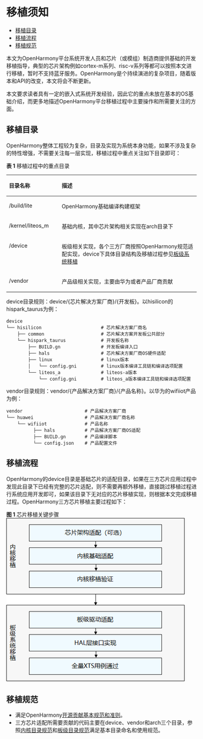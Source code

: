 # 移植须知<a name="ZH-CN_TOPIC_0000001064030766"></a>

-   [移植目录](#section284217487490)
-   [移植流程](#section639315306506)
-   [移植规范](#section187870185219)

本文为OpenHarmony平台系统开发人员和芯片（或模组）制造商提供基础的开发移植指导，典型的芯片架构例如cortex-m系列、risc-v系列等都可以按照本文进行移植，暂时不支持蓝牙服务。OpenHarmony是个持续演进的复杂项目，随着版本和API的改变，本文将会不断更新。

本文要求读者具有一定的嵌入式系统开发经验，因此它的重点未放在基本的OS基础介绍，而更多地描述OpenHarmony平台移植过程中主要操作和所需要关注的方面。

## 移植目录<a name="section284217487490"></a>

OpenHarmony整体工程较为复杂，目录及实现为系统本身功能，如果不涉及复杂的特性增强，不需要关注每一层实现，移植过程中重点关注如下目录即可：

**表 1**  移植过程中的重点目录

<a name="table97326295179"></a>
<table><thead align="left"><tr id="row207334298172"><th class="cellrowborder" valign="top" width="27.71%" id="mcps1.2.3.1.1"><p id="p3733192991710"><a name="p3733192991710"></a><a name="p3733192991710"></a>目录名称</p>
</th>
<th class="cellrowborder" valign="top" width="72.28999999999999%" id="mcps1.2.3.1.2"><p id="p37331329101713"><a name="p37331329101713"></a><a name="p37331329101713"></a>描述</p>
</th>
</tr>
</thead>
<tbody><tr id="row17331029181714"><td class="cellrowborder" valign="top" width="27.71%" headers="mcps1.2.3.1.1 "><p id="p873314296175"><a name="p873314296175"></a><a name="p873314296175"></a>/build/lite</p>
</td>
<td class="cellrowborder" valign="top" width="72.28999999999999%" headers="mcps1.2.3.1.2 "><p id="p1573342917172"><a name="p1573342917172"></a><a name="p1573342917172"></a><span id="text8913173395513"><a name="text8913173395513"></a><a name="text8913173395513"></a>OpenHarmony</span>基础编译构建框架</p>
</td>
</tr>
<tr id="row427301117194"><td class="cellrowborder" valign="top" width="27.71%" headers="mcps1.2.3.1.1 "><p id="p11274411181915"><a name="p11274411181915"></a><a name="p11274411181915"></a>/kernel/liteos_m</p>
</td>
<td class="cellrowborder" valign="top" width="72.28999999999999%" headers="mcps1.2.3.1.2 "><p id="p92741311181915"><a name="p92741311181915"></a><a name="p92741311181915"></a>基础内核，其中芯片架构相关实现在arch目录下</p>
</td>
</tr>
<tr id="row44321715131917"><td class="cellrowborder" valign="top" width="27.71%" headers="mcps1.2.3.1.1 "><p id="p20432181501911"><a name="p20432181501911"></a><a name="p20432181501911"></a>/device</p>
</td>
<td class="cellrowborder" valign="top" width="72.28999999999999%" headers="mcps1.2.3.1.2 "><p id="p64331415171913"><a name="p64331415171913"></a><a name="p64331415171913"></a>板级相关实现，各个三方厂商按照<span id="text117091750175520"><a name="text117091750175520"></a><a name="text117091750175520"></a>OpenHarmony</span>规范适配实现，device下具体目录结构及移植过程参见<a href="移植概述-0.md">板级系统移植</a></p>
</td>
</tr>
<tr id="row19497111381917"><td class="cellrowborder" valign="top" width="27.71%" headers="mcps1.2.3.1.1 "><p id="p12498181381916"><a name="p12498181381916"></a><a name="p12498181381916"></a>/vendor</p>
</td>
<td class="cellrowborder" valign="top" width="72.28999999999999%" headers="mcps1.2.3.1.2 "><p id="p1849841341920"><a name="p1849841341920"></a><a name="p1849841341920"></a>产品级相关实现，主要由华为或者产品厂商贡献</p>
</td>
</tr>
</tbody>
</table>

device目录规则：device/\{芯片解决方案厂商\}/\{开发板\}。以hisilicon的hispark\_taurus为例：

```
device
└── hisilicon                      # 芯片解决方案厂商名
    ├── common                     # 芯片解决方案开发板公共部分
    └── hispark_taurus             # 开发板名称
        ├── BUILD.gn               # 开发板编译入口
        ├── hals                   # 芯片解决方案厂商OS硬件适配
        ├── linux                  # linux版本
        │   └── config.gni         # linux版本编译工具链和编译选项配置
        └── liteos_a               # liteos-a版本
            └── config.gni         # liteos_a版本编译工具链和编译选项配置
```

vendor目录规则：vendor/\{产品解决方案厂商\}/\{产品名称\}。以华为的wifiiot产品为例：

```
vendor                       # 产品解决方案厂商
└── huawei                   # 产品解决方案厂商名称
    └── wifiiot              # 产品名称
          ├── hals           # 产品解决方案厂商OS适配
          ├── BUILD.gn       # 产品编译脚本
          └── config.json    # 产品配置文件
```

## 移植流程<a name="section639315306506"></a>

OpenHarmony的device目录是基础芯片的适配目录，如果在三方芯片应用过程中发现此目录下已经有完整的芯片适配，则不需要再额外移植，直接跳过移植过程进行系统应用开发即可，如果该目录下无对应的芯片移植实现，则根据本文完成移植过程。OpenHarmony三方芯片移植主要过程如下：

**图 1**  芯片移植关键步骤<a name="fig24801925498"></a>  
![](figures/芯片移植关键步骤.png "芯片移植关键步骤")

## 移植规范<a name="section187870185219"></a>

-   满足OpenHarmony[开源贡献基本规范和准则](https://gitee.com/openharmony/docs/blob/master/zh-cn/contribute/%E5%8F%82%E4%B8%8E%E8%B4%A1%E7%8C%AE.md)。
-   三方芯片适配所需要贡献的代码主要在device、vendor和arch三个目录，参照[内核目录规范](移植概述.md)和[板级目录规范](移植概述-0.md#section6204129143013)满足基本目录命名和使用规范。


